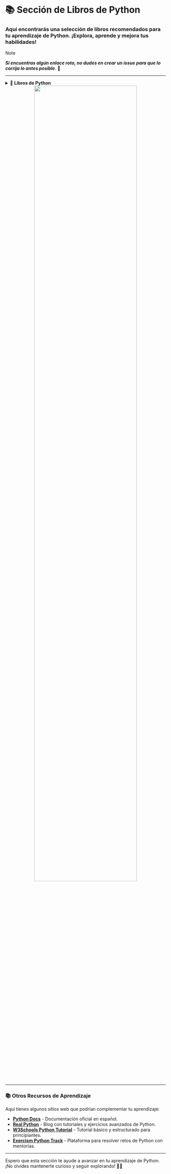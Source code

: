 # 📚 **Sección de Libros de Python**  
### Aquí encontrarás una selección de libros recomendados para tu aprendizaje de Python. ¡Explora, aprende y mejora tus habilidades! 

> [!NOTE]  
***Si encuentras algún enlace roto, no dudes en crear un issue para que lo corrija lo antes posible***. 🚀

---

<details>
<summary> 📖 <strong>Libros de Python</strong></summary>

1. [**Aprenda a pensar como un programador (con Python)**](https://argentinaenpython.com/quiero-aprender-python/aprenda-a-pensar-como-un-programador-con-python.pdf)  
   Autores: Allen Downey, Jeffrey Elkner, Chris Meyers  
   Traducción: Miguel Ángel Vilella, Ángel Arnal, Iván Juanes, Litza Amurrio, Efrain Andia, César Ballardini  
   Formato: 📄 (PDF)  
   _Este libro es una excelente introducción a la programación desde cero, diseñada para enseñar a pensar como un programador usando Python._

2. [**Aprende Python**](https://aprendepython.es)  
   Autor: Sergio Delgado Quintero  
   Formato: 🌐 (HTML, PDF)  
   _Guía interactiva y práctica con ejercicios para dominar Python paso a paso._

3. [**Aprendiendo a Programar en Python con mi Computador**](https://openlibra.com/en/book/download/aprendiendo-a-programar-en-python-con-mi-computador)  
   Formato: 📄 (PDF)  
   _Manual pensado para quienes recién se inician en Python._

4. [**Doma de Serpientes para Niños: Aprendiendo a Programar con Python**](http://code.google.com/p/swfk-es/)  
   Formato: 🌐 (HTML)  
   _¡Perfecto para los más pequeños! Un enfoque divertido y accesible para aprender Python._

5. [**Inmersión en Python**](https://code.google.com/archive/p/inmersionenpython3/)  
   Formato: 🌐 (HTML)  
   _Un clásico que lleva a los principiantes desde lo básico hasta conceptos más avanzados._

6. [**Inmersión en Python 3**](https://storage.googleapis.com/google-code-archive-downloads/v2/code.google.com/inmersionenpython3/inmersionEnPython3.0.11.pdf)  
   Autor: Mark Pilgrim  
   Traducción: José Miguel González Aguilera  
   Formato: 📄 (PDF)  
   _Actualización de “Inmersión en Python” adaptada a Python 3._

7. [**Introducción a la programación con Python**](http://repositori.uji.es/xmlui/bitstream/handle/10234/24305/s23.pdf)  
   Autores: Andrés Marzal, Isabel Gracia  
   Formato: 📄 (PDF)  
   _Un libro universitario que te ofrece una base sólida para entender los fundamentos de Python._

8. [**Introducción a Programando con Python**](http://opentechschool.github.io/python-beginners/es_CL/)  
   Autor: OpenTechSchool  
   Formato: 🌐 (HTML)  
   _Enfocado en principiantes, te acompaña paso a paso en la exploración de Python._

9. [**Python para ciencia e ingeniería**](https://github.com/mgaitan/curso-python-cientifico#curso-de-python-para-ciencias-e-ingenierías)  
   Autor: Martín Gaitán  
   Formato: 💻 (GitHub)  
   _Curso dirigido a aquellos interesados en usar Python en campos científicos y de ingeniería._

10. [**Python para principiantes**](http://librosweb.es/libro/python)  
    Autor: Eugenia Bahit  
    Formato: 🌐 (HTML) | 📄 [PDF](https://web.archive.org/web/20150421012120/http://www.cursosdeprogramacionadistancia.com/static/pdf/material-sin-personalizar-python.pdf)  
    _Con un enfoque claro y directo, este libro es ideal para empezar._

11. [**Python para todos**](https://launchpadlibrarian.net/18980633/Python%20para%20todos.pdf)  
    Autor: Raúl González Duque  
    Formato: 📄 (PDF)  
    _Una obra breve que aborda los conceptos esenciales de la programación con Python._  
</details>

<div align="center">

<img src="/images/coder.gif" width="80%"/>

</div>

---

### 📚 **Otros Recursos de Aprendizaje**
Aquí tienes algunos sitios web que podrían complementar tu aprendizaje:

- **[Python Docs](https://docs.python.org/es/3/)** - Documentación oficial en español.
- **[Real Python](https://realpython.com/)** - Blog con tutoriales y ejercicios avanzados de Python.
- **[W3Schools Python Tutorial](https://www.w3schools.com/python/)** - Tutorial básico y estructurado para principiantes.
- **[Exercism Python Track](https://exercism.org/tracks/python)** - Plataforma para resolver retos de Python con mentorías.

---

Espero que esta sección te ayude a avanzar en tu aprendizaje de Python. ¡No olvides mantenerte curioso y seguir explorando! 🐍✨
